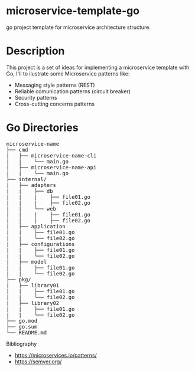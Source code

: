 # microservice-template-go

go project template for microservice architecture structure.

# Description
This project is a set of ideas for implementing a microservice template with Go, I'll to ilustrate some Microservice patterns like:
- Messaging style patterns (REST)
- Reliable comunication patterns (circuit breaker)
- Security patterns 
- Cross-cutting concerns patterns

# Go Directories   

<pre>
microservice-name
├── cmd
|   ├── microservice-name-cli
|   |    └── main.go
|   ├── microservice-name-api
|   |    └── main.go
├── internal/
|   ├── adapters
|   |    ├── db
|   |    |    ├── file01.go
|   |    |    ├── file02.go
|   |    └── web
|   |    |    ├── file01.go
|   |    |    ├── file02.go
|   ├── application
|   |    ├── file01.go
|   |    └── file02.go
|   ├── configurations
|   |    ├── file01.go
|   |    └── file02.go
|   ├── model
|   |    ├── file01.go
|   |    └── file02.go
├── pkg/
|   ├── library01
|   |    ├── file01.go
|   |    └── file02.go
|   ├── library02
|   |    ├── file01.go
|   |    └── file02.go
├── go.mod
├── go.sum
└── README.md
</pre>

Bibliography
- https://microservices.io/patterns/
- https://semver.org/
